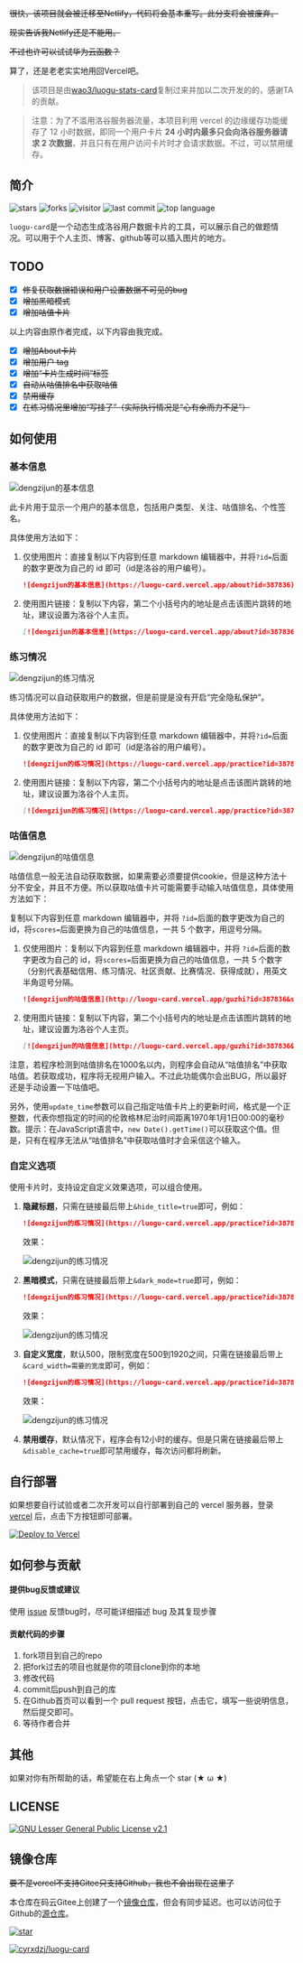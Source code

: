 ~~很快，该项目就会被迁移至Netlify，代码将会基本重写。此分支将会被废弃。~~

~~现实告诉我Netlify还是不能用。~~

~~不过也许可以试试华为云函数？~~

算了，还是老老实实地用回Vercel吧。

> 该项目是由[wao3/luogu-stats-card](https://github.com/wao3/luogu-stats-card)复制过来并加以二次开发的的，感谢TA的贡献。

> 注意：为了不滥用洛谷服务器流量，本项目利用 vercel 的边缘缓存功能缓存了 12 小时数据，即同一个用户卡片 **24 小时内最多只会向洛谷服务器请求 2 次数据**，并且只有在用户访问卡片时才会请求数据。不过，可以禁用缓存。
## 简介

![stars](https://badgen.net/github/stars/cyrxdzj/luogu-card?cache=600)
![forks](https://badgen.net/github/forks/cyrxdzj/luogu-card?cache=600)
![visitor](https://visitor-badge.laobi.icu/badge?page_id=luogu-card)
![last commit](https://badgen.net/github/last-commit/cyrxdzj/luogu-card?cache=600)
![top language](https://img.shields.io/github/languages/top/cyrxdzj/luogu-card)

`luogu-card`是一个动态生成洛谷用户数据卡片的工具，可以展示自己的做题情况。可以用于个人主页、博客、github等可以插入图片的地方。

## TODO

- [x] ~~修复获取数据错误和用户设置数据不可见的bug~~
- [x] ~~增加黑暗模式~~
- [x] ~~增加咕值卡片~~

以上内容由原作者完成，以下内容由我完成。

- [x] ~~增加About卡片~~
- [x] ~~增加用户 tag~~
- [x] ~~增加“卡片生成时间”标签~~
- [x] ~~自动从咕值排名中获取咕值~~
- [x] ~~禁用缓存~~
- [x] ~~在练习情况里增加“写挂了”（实际执行情况是“心有余而力不足”）~~

## 如何使用

### 基本信息

![dengzijun的基本信息](https://luogu-card.vercel.app/about?id=387836)

此卡片用于显示一个用户的基本信息，包括用户类型、关注、咕值排名、个性签名。

具体使用方法如下：

1. 仅使用图片：直接复制以下内容到任意 markdown 编辑器中，并将`?id=`后面的数字更改为自己的 id 即可（id是洛谷的用户编号）。

   ```markdown
   ![dengzijun的基本信息](https://luogu-card.vercel.app/about?id=387836)
   ```

2. 使用图片链接：复制以下内容，第二个小括号内的地址是点击该图片跳转的地址，建议设置为洛谷个人主页。

   ```markdown
   [![dengzijun的基本信息](https://luogu-card.vercel.app/about?id=387836)](https://github.com/cyrxdzj/luogu-card)
   ```

### 练习情况

![dengzijun的练习情况](https://luogu-card.vercel.app/practice?id=387836)

练习情况可以自动获取用户的数据，但是前提是没有开启“完全隐私保护”。

具体使用方法如下：

1. 仅使用图片：直接复制以下内容到任意 markdown 编辑器中，并将`?id=`后面的数字更改为自己的 id 即可（id是洛谷的用户编号）。

   ```markdown
   ![dengzijun的练习情况](https://luogu-card.vercel.app/practice?id=387836)
   ```

2. 使用图片链接：复制以下内容，第二个小括号内的地址是点击该图片跳转的地址，建议设置为洛谷个人主页。

   ```markdown
   [![dengzijun的练习情况](https://luogu-card.vercel.app/practice?id=387836)](https://github.com/cyrxdzj/luogu-card)
   ```

### 咕值信息

![dengzijun的咕值信息](https://luogu-card.vercel.app/guzhi?id=387836)

咕值信息一般无法自动获取数据，如果需要必须要提供cookie，但是这种方法十分不安全，并且不方便。所以获取咕值卡片可能需要手动输入咕值信息，具体使用方法如下：

复制以下内容到任意 markdown 编辑器中，并将 `?id=`后面的数字更改为自己的 id，将`scores=`后面更换为自己的咕值信息，一共 5 个数字，用逗号分隔。

1. 仅使用图片：复制以下内容到任意 markdown 编辑器中，并将 `?id=`后面的数字更改为自己的 id，将`scores=`后面更换为自己的咕值信息，一共 5 个数字（分别代表基础信用、练习情况、社区贡献、比赛情况、获得成就），用英文半角逗号分隔。

   ```markdown
   ![dengzijun的咕值信息](http://luogu-card.vercel.app/guzhi?id=387836&scores=100,70,25,45,0)
   ```
   
2. 使用图片链接：复制以下内容，第二个小括号内的地址是点击该图片跳转的地址，建议设置为洛谷个人主页。
   ```markdown
   [![dengzijun的咕值信息](http://luogu-card.vercel.app/guzhi?id=387836&scores=100,70,25,45,0)](https://github.com/cyrxdzj/luogu-card)
   ```
   

注意，若程序检测到咕值排名在1000名以内，则程序会自动从“咕值排名”中获取咕值。若获取成功，程序将无视用户输入。不过此功能偶尔会出BUG，所以最好还是手动设置一下咕值吧。

另外，使用`update_time`参数可以自己指定咕值卡片上的更新时间，格式是一个正整数，代表你想指定的时间的伦敦格林尼治时间距离1970年1月1日00:00的毫秒数。提示：在JavaScript语言中，`new Date().getTime()`可以获取这个值。但是，只有在程序无法从“咕值排名”中获取咕值时才会采信这个输入。


### 自定义选项

使用卡片时，支持设定自定义效果选项，可以组合使用。

1. **隐藏标题**，只需在链接最后带上`&hide_title=true`即可，例如：

   ```markdown
   ![dengzijun的练习情况](https://luogu-card.vercel.app/practice?id=387836&hide_title=true)
   ```

   效果：

   ![dengzijun的练习情况](https://luogu-card.vercel.app/practice?id=387836&hide_title=1)

2. **黑暗模式**，只需在链接最后带上`&dark_mode=true`即可，例如：

   ```markdown
   ![dengzijun的练习情况](https://luogu-card.vercel.app/practice?id=387836&dark_mode=true)
   ```

   效果：

   ![dengzijun的练习情况](https://luogu-card.vercel.app/practice?id=387836&dark_mode=true)
3. **自定义宽度**，默认500，限制宽度在500到1920之间，只需在链接最后带上`&card_width=需要的宽度`即可，例如：

   ```markdown
   ![dengzijun的练习情况](https://luogu-card.vercel.app/practice?id=387836&card_width=750)
   ```

   效果：

   ![dengzijun的练习情况](https://luogu-card.vercel.app/practice?id=387836&card_width=750)
   
4. **禁用缓存**，默认情况下，程序会有12小时的缓存。但是只需在链接最后带上`&disable_cache=true`即可禁用缓存，每次访问都将刷新。

## 自行部署

如果想要自行试验或者二次开发可以自行部署到自己的 vercel 服务器，登录 [vercel](https://vercel.com/) 后，点击下方按钮即可部署。

[![Deploy to Vercel](https://vercel.com/button)](https://vercel.com/import/project?template=https://github.com/cyrxdzj/luogu-card)

## 如何参与贡献

#### 提供bug反馈或建议

使用 [issue](https://github.com/cyrxdzj/luogu-card/issues) 反馈bug时，尽可能详细描述 bug 及其复现步骤

#### 贡献代码的步骤

1. fork项目到自己的repo
2. 把fork过去的项目也就是你的项目clone到你的本地
3. 修改代码
4. commit后push到自己的库
5. 在Github首页可以看到一个 pull request 按钮，点击它，填写一些说明信息，然后提交即可。
6. 等待作者合并

## 其他

如果对你有所帮助的话，希望能在右上角点一个 star (★ ω ★)

## LICENSE

[![GNU Lesser General Public License v2.1](https://badgen.net/github/license/cyrxdzj/luogu-card)](https://github.com/cyrxdzj/luogu-card/blob/master/LICENSE)

## 镜像仓库

~~要不是vercel不支持Gitee只支持Github，我也不会出现在这里了~~

本仓库在码云Gitee上创建了一个[镜像仓库](https://gitee.com/cyrxdzj/luogu-card)，但会有同步延迟。也可以访问位于Github的[源仓库](https://github.com/cyrxdzj/luogu-card)。

[![star](https://gitee.com/cyrxdzj/luogu-card/badge/star.svg?theme=dark)](https://gitee.com/cyrxdzj/luogu-card/stargazers)

[![cyrxdzj/luogu-card](https://gitee.com/cyrxdzj/luogu-card/widgets/widget_card.svg?colors=eae9d7,2e2f29,272822,484a45,eae9d7,747571)](https://gitee.com/cyrxdzj/luogu-card)

